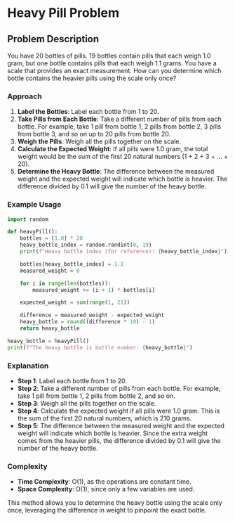 # Heavy Pill Problem

## Problem Description

You have 20 bottles of pills. 19 bottles contain pills that each weigh 1.0 gram, but one bottle contains pills that each weigh 1.1 grams. You have a scale that provides an exact measurement. How can you determine which bottle contains the heavier pills using the scale only once?

### Approach

1. **Label the Bottles**: Label each bottle from 1 to 20.
2. **Take Pills from Each Bottle**: Take a different number of pills from each bottle. For example, take 1 pill from bottle 1, 2 pills from bottle 2, 3 pills from bottle 3, and so on up to 20 pills from bottle 20.
3. **Weigh the Pills**: Weigh all the pills together on the scale.
4. **Calculate the Expected Weight**: If all pills were 1.0 gram, the total weight would be the sum of the first 20 natural numbers (1 + 2 + 3 + ... + 20).
5. **Determine the Heavy Bottle**: The difference between the measured weight and the expected weight will indicate which bottle is heavier. The difference divided by 0.1 will give the number of the heavy bottle.

### Example Usage

```python
import random

def heavyPill():
    bottles = [1.0] * 20
    heavy_bottle_index = random.randint(0, 19)
    print(f"Heavy bottle index (for reference): {heavy_bottle_index}")

    bottles[heavy_bottle_index] = 1.1
    measured_weight = 0

    for i in range(len(bottles)):
        measured_weight += (i + 1) * bottles[i]

    expected_weight = sum(range(1, 21))

    difference = measured_weight - expected_weight
    heavy_bottle = round((difference * 10) - 1)
    return heavy_bottle

heavy_bottle = heavyPill()
print(f"The heavy bottle is bottle number: {heavy_bottle}")
```

### Explanation

- **Step 1**: Label each bottle from 1 to 20.
- **Step 2**: Take a different number of pills from each bottle. For example, take 1 pill from bottle 1, 2 pills from bottle 2, and so on.
- **Step 3**: Weigh all the pills together on the scale.
- **Step 4**: Calculate the expected weight if all pills were 1.0 gram. This is the sum of the first 20 natural numbers, which is 210 grams.
- **Step 5**: The difference between the measured weight and the expected weight will indicate which bottle is heavier. Since the extra weight comes from the heavier pills, the difference divided by 0.1 will give the number of the heavy bottle.

### Complexity

- **Time Complexity**: O(1), as the operations are constant time.
- **Space Complexity**: O(1), since only a few variables are used.

This method allows you to determine the heavy bottle using the scale only once, leveraging the difference in weight to pinpoint the exact bottle.
